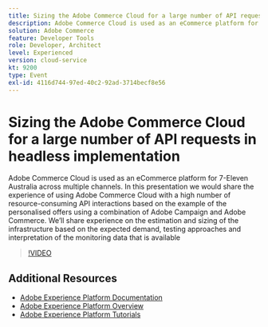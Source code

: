 ```yaml
---
title: Sizing the Adobe Commerce Cloud for a large number of API requests in headless implementation
description: Adobe Commerce Cloud is used as an eCommerce platform for 7-Eleven Australia across multiple channels. In this presentation we would share the experience of using Adobe Commerce Cloud with a high number of resource-consuming API interactions based on the  example of the personalised offers using a combination of Adobe Campaign and Adobe Commerce. We’ll share experience on the estimation and sizing of the infrastructure based on the expected demand, testing approaches and interpretation of the monitoring data that is available.
solution: Adobe Commerce
feature: Developer Tools
role: Developer, Architect
level: Experienced
version: cloud-service
kt: 9200
type: Event
exl-id: 4116d744-97ed-40c2-92ad-3714becf8e56
---
```

# Sizing the Adobe Commerce Cloud for a large number of API requests in headless implementation

Adobe Commerce Cloud is used as an eCommerce platform for 7-Eleven Australia across multiple channels. In this presentation we would share the experience of using Adobe Commerce Cloud with a high number of resource-consuming API interactions based on the  example of the personalised offers using a combination of Adobe Campaign and Adobe Commerce. We’ll share experience on the estimation and sizing of the infrastructure based on the expected demand, testing approaches and interpretation of the monitoring data that is available

>[!VIDEO](https://video.tv.adobe.com/v/337726/?quality=12&learn=on&hidetitle=true)

## Additional Resources

- [Adobe Experience Platform Documentation](https://experienceleague.adobe.com/docs/experience-platform.html)
- [Adobe Experience Platform Overview](https://experienceleague.adobe.com/docs/experience-platform/landing/home.html)
- [Adobe Experience Platform Tutorials](https://experienceleague.adobe.com/docs/platform-learn/tutorials/overview.html?lang=en)
